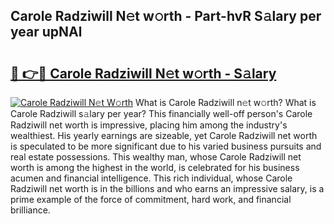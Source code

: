 ## Carole Radziwill N𝚎t w𝚘rth - Part-hvR S𝚊lary per year upNAl

# <h2><a href="http://gc123al.nevu.top/?p=Carole+Radziwill">🔗 👉🔴 Carole Radziwill N𝚎t w𝚘rth - S𝚊lary</a></h2>

[![Carole Radziwill N𝚎t W𝚘rth](https://i.imgur.com/Oavwk0R.jpeg)](http://gc123al.nevu.top/?p=Carole+Radziwill)
What is Carole Radziwill n𝚎t w𝚘rth? What is Carole Radziwill s𝚊lary per year?
This financially well-off person's Carole Radziwill net worth is impressive, placing him among the industry's wealthiest. His yearly earnings are sizeable, yet Carole Radziwill net worth is speculated to be more significant due to his varied business pursuits and real estate possessions. This wealthy man, whose Carole Radziwill net worth is among the highest in the world, is celebrated for his business acumen and financial intelligence. This rich individual, whose Carole Radziwill net worth is in the billions and who earns an impressive salary, is a prime example of the force of commitment, hard work, and financial brilliance.
